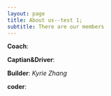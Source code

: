```yaml
---
layout: page
title: About us--test 1;
subtitle: There are our members 
---
```

**Coach**: 

**Captian&Driver**:

**Builder**: *Kyrie Zhang*

**coder**: